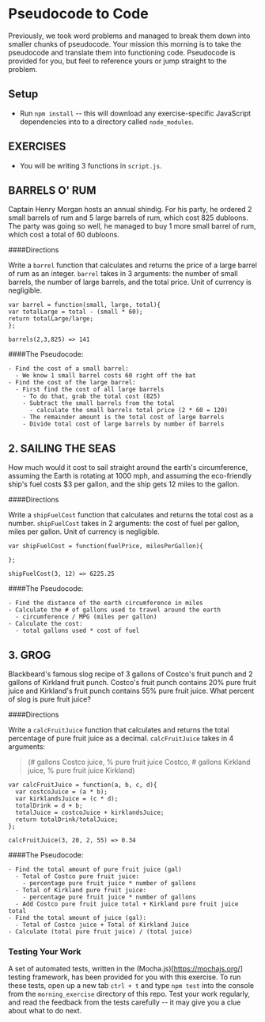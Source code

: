 # Pseudocode to Code

Previously, we took word problems and managed to break them down into smaller chunks of pseudocode. Your mission this morning is to take the pseudocode and translate them into functioning code. Pseudocode is provided for you, but feel to reference yours or jump straight to the problem.

## Setup
- Run `npm install` -- this will download any exercise-specific JavaScript dependencies into to a directory called `node_modules`.


## EXERCISES
- You will be writing 3 functions in `script.js`.

## BARRELS O' RUM

Captain Henry Morgan hosts an annual shindig. For his party, he ordered 2 small barrels of rum and 5 large barrels of rum, which cost 825 dubloons.  The party was going so well, he managed to buy 1 more small barrel of rum, which cost a total of 60 dubloons.

####Directions

Write a `barrel` function that calculates and returns the price of a large barrel of rum as an integer. `barrel` takes in 3 arguments: the number of small barrels, the number of large barrels, and the total price. Unit of currency is negligible.


```
var barrel = function(small, large, total){
var totalLarge = total - (small * 60);
return totalLarge/large;
};

barrels(2,3,825) => 141
```


####The Pseudocode:
```
- Find the cost of a small barrel:
  - We know 1 small barrel costs 60 right off the bat
- Find the cost of the large barrel:
  - First find the cost of all large barrels
    - To do that, grab the total cost (825)
    - Subtract the small barrels from the total
      - calculate the small barrels total price (2 * 60 = 120)
    - The remainder amount is the total cost of large barrels
    - Divide total cost of large barrels by number of barrels
```


## 2. SAILING THE SEAS

 How much would it cost to sail straight around the earth's circumference, assuming the Earth is rotating at 1000 mph, and assuming the eco-friendly ship's fuel costs $3 per gallon, and the ship gets 12 miles to the gallon.

####Directions

Write a `shipFuelCost` function that calculates and returns the total cost as a number. `shipFuelCost` takes in 2 arguments: the cost of fuel per gallon, miles per gallon. Unit of currency is negligible.

```
var shipFuelCost = function(fuelPrice, milesPerGallon){

};

shipFuelCost(3, 12) => 6225.25
```

####The Pseudocode:
```
- Find the distance of the earth circumference in miles
- Calculate the # of gallons used to travel around the earth
  - circumference / MPG (miles per gallon)
- Calculate the cost:
  - total gallons used * cost of fuel
```

## 3. GROG

 Blackbeard's famous slog recipe of 3 gallons of Costco's fruit punch and 2 gallons of Kirkland fruit punch. Costco's fruit punch contains 20% pure fruit juice and Kirkland's fruit punch contains 55% pure fruit juice. What percent of slog is pure fruit juice?

####Directions

Write a `calcFruitJuice` function that calculates and returns the total percentage of pure fruit juice as a decimal. `calcFruitJuice` takes in 4 arguments:
> (# gallons Costco juice, % pure fruit juice Costco, # gallons Kirkland juice, % pure fruit juice Kirkland)


```
var calcFruitJuice = function(a, b, c, d){
  var costcoJuice = (a * b);
  var kirklandsJuice = (c * d);
  totalDrink = d + b;
  totalJuice = costcoJuice + kirklandsJuice;
  return totalDrink/totalJuice;
};

calcFruitJuice(3, 20, 2, 55) => 0.34
```

####The Pseudocode:
```
- Find the total amount of pure fruit juice (gal)
  - Total of Costco pure fruit juice:
    - percentage pure fruit juice * number of gallons
  - Total of Kirkland pure fruit juice:
    - percentage pure fruit juice * number of gallons
  - Add Costco pure fruit juice total + Kirkland pure fruit juice total
- Find the total amount of juice (gal):
  - Total of Costco juice + Total of Kirkland Juice
- Calculate (total pure fruit juice) / (total juice)
```

### Testing Your Work

A set of automated tests, written in the (Mocha.js)[https://mochajs.org/] testing framework, has been provided for you with this exercise. To run these tests, open up a new tab `ctrl + t` and type `npm test` into the console from the `morning_exercise` directory of this repo. Test your work regularly, and read the feedback from the tests carefully -- it may give you a clue about what to do next.
